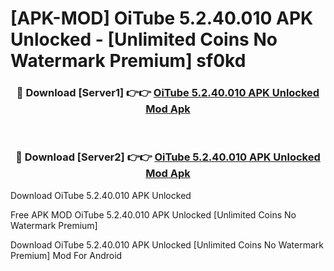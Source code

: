 # [APK-MOD] OiTube 5.2.40.010 APK Unlocked - [Unlimited Coins No Watermark Premium] sf0kd



<div align="center">
<h3>🔴 Download [Server1] 👉👉 <a href="https://momento.my/?title=OiTube_5.2.40.010_APK_Unlocked">OiTube 5.2.40.010 APK Unlocked Mod Apk</a></h3><br>

<h3>🔴 Download [Server2] 👉👉 <a href="https://momento.my/?title=OiTube_5.2.40.010_APK_Unlocked">OiTube 5.2.40.010 APK Unlocked Mod Apk</a></h3>
</div>



Download OiTube 5.2.40.010 APK Unlocked 

Free APK MOD OiTube 5.2.40.010 APK Unlocked [Unlimited Coins No Watermark Premium]

Download OiTube 5.2.40.010 APK Unlocked [Unlimited Coins No Watermark Premium] Mod For Android
